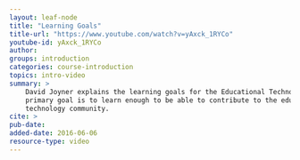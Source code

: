 ```yaml
---
layout: leaf-node
title: "Learning Goals"
title-url: "https://www.youtube.com/watch?v=yAxck_1RYCo"
youtube-id: yAxck_1RYCo
author: 
groups: introduction
categories: course-introduction
topics: intro-video
summary: >
    David Joyner explains the learning goals for the Educational Technology course.  The
    primary goal is to learn enough to be able to contribute to the educational
    technology community.
cite: >
pub-date: 
added-date: 2016-06-06
resource-type: video
---
```

